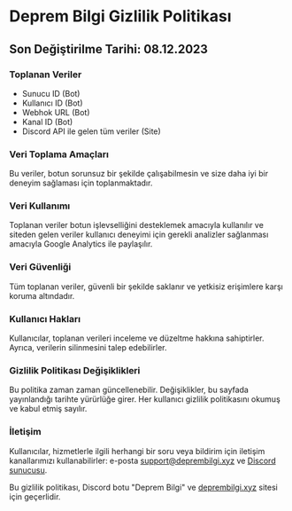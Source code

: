 # Deprem Bilgi Gizlilik Politikası

## Son Değiştirilme Tarihi: 08.12.2023

### Toplanan Veriler
- Sunucu ID (Bot)
- Kullanıcı ID (Bot)
- Webhok URL (Bot)
- Kanal ID (Bot)
- Discord API ile gelen tüm veriler (Site)

### Veri Toplama Amaçları
Bu veriler, botun sorunsuz bir şekilde çalışabilmesin ve size daha iyi bir deneyim sağlaması için toplanmaktadır.

### Veri Kullanımı
Toplanan veriler botun işlevselliğini desteklemek amacıyla kullanılır ve siteden gelen veriler kullanıcı deneyimi için gerekli analizler sağlanması amacıyla Google Analytics ile paylaşılır.

### Veri Güvenliği
Tüm toplanan veriler, güvenli bir şekilde saklanır ve yetkisiz erişimlere karşı koruma altındadır.

### Kullanıcı Hakları
Kullanıcılar, toplanan verileri inceleme ve düzeltme hakkına sahiptirler. Ayrıca, verilerin silinmesini talep edebilirler.

### Gizlilik Politikası Değişiklikleri
Bu politika zaman zaman güncellenebilir. Değişiklikler, bu sayfada yayınlandığı tarihte yürürlüğe girer. Her kullanıcı gizlilik politikasını okumuş ve kabul etmiş sayılır.

### İletişim
Kullanıcılar, hizmetlerle ilgili herhangi bir soru veya bildirim için iletişim kanallarımızı kullanabilirler: e-posta support@deprembilgi.xyz ve [Discord sunucusu](https://discord.com/invite/vxAVmzev23).

Bu gizlilik politikası, Discord botu "Deprem Bilgi" ve [deprembilgi.xyz](https://deprembilgi.xyz) sitesi için geçerlidir.
